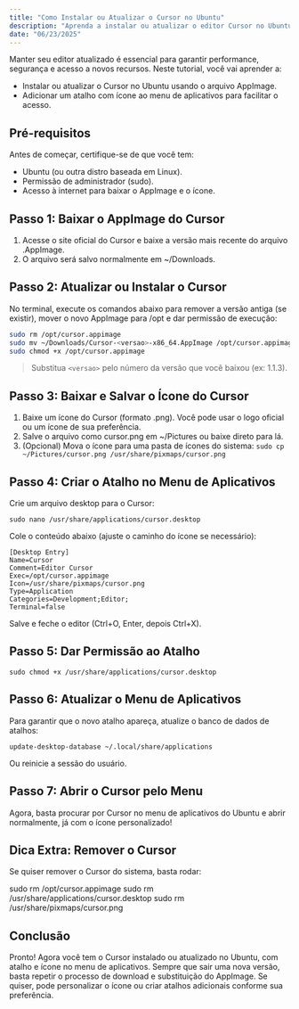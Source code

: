 ```yaml
---
title: "Como Instalar ou Atualizar o Cursor no Ubuntu"
description: "Aprenda a instalar ou atualizar o editor Cursor no Ubuntu usando AppImage"
date: "06/23/2025"
---
```


Manter seu editor atualizado é essencial para garantir performance, segurança e acesso a novos recursos. Neste tutorial, você vai aprender a:

- Instalar ou atualizar o Cursor no Ubuntu usando o arquivo AppImage.
- Adicionar um atalho com ícone ao menu de aplicativos para facilitar o acesso.

## Pré-requisitos

Antes de começar, certifique-se de que você tem:

- Ubuntu (ou outra distro baseada em Linux).
- Permissão de administrador (sudo).
- Acesso à internet para baixar o AppImage e o ícone.

## Passo 1: Baixar o AppImage do Cursor
1. Acesse o site oficial do Cursor e baixe a versão mais recente do arquivo .AppImage.
2. O arquivo será salvo normalmente em ~/Downloads.

## Passo 2: Atualizar ou Instalar o Cursor

No terminal, execute os comandos abaixo para remover a versão antiga (se existir), mover o novo AppImage para /opt e dar permissão de execução:
```sh
sudo rm /opt/cursor.appimage
sudo mv ~/Downloads/Cursor-<versao>-x86_64.AppImage /opt/cursor.appimage
sudo chmod +x /opt/cursor.appimage
```
> Substitua `<versao>` pelo número da versão que você baixou (ex: 1.1.3).

## Passo 3: Baixar e Salvar o Ícone do Cursor
1. Baixe um ícone do Cursor (formato .png). Você pode usar o logo oficial ou um ícone de sua preferência.
2. Salve o arquivo como cursor.png em ~/Pictures ou baixe direto para lá.
3. (Opcional) Mova o ícone para uma pasta de ícones do sistema:
```sudo cp ~/Pictures/cursor.png /usr/share/pixmaps/cursor.png```

## Passo 4: Criar o Atalho no Menu de Aplicativos

Crie um arquivo desktop para o Cursor:

```sudo nano /usr/share/applications/cursor.desktop```

Cole o conteúdo abaixo (ajuste o caminho do ícone se necessário):
```
[Desktop Entry]
Name=Cursor
Comment=Editor Cursor
Exec=/opt/cursor.appimage
Icon=/usr/share/pixmaps/cursor.png
Type=Application
Categories=Development;Editor;
Terminal=false
```
Salve e feche o editor (Ctrl+O, Enter, depois Ctrl+X).

## Passo 5: Dar Permissão ao Atalho
```sudo chmod +x /usr/share/applications/cursor.desktop```

## Passo 6: Atualizar o Menu de Aplicativos

Para garantir que o novo atalho apareça, atualize o banco de dados de atalhos:

```update-desktop-database ~/.local/share/applications```

Ou reinicie a sessão do usuário.

## Passo 7: Abrir o Cursor pelo Menu

Agora, basta procurar por Cursor no menu de aplicativos do Ubuntu e abrir normalmente, já com o ícone personalizado!

## Dica Extra: Remover o Cursor

Se quiser remover o Cursor do sistema, basta rodar:

sudo rm /opt/cursor.appimage
sudo rm /usr/share/applications/cursor.desktop
sudo rm /usr/share/pixmaps/cursor.png

## Conclusão

Pronto! Agora você tem o Cursor instalado ou atualizado no Ubuntu, com atalho e ícone no menu de aplicativos. Sempre que sair uma nova versão, basta repetir o processo de download e substituição do AppImage.
Se quiser, pode personalizar o ícone ou criar atalhos adicionais conforme sua preferência.
